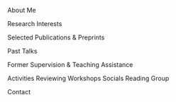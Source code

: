 About Me






Research Interests



Selected Publications & Preprints



Past Talks




Former Supervision & Teaching Assistance



Activities
Reviewing
Workshops
Socials
Reading Group


Contact
